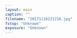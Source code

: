 ```yaml
---
layout: main
caption: ""
filename: "20171116221216.jpg"
fstop: "Unknown"
exposure: "Unknown"
---
```

